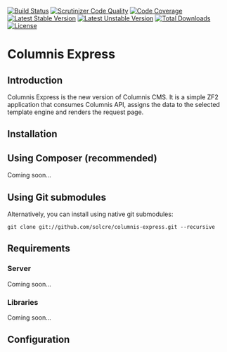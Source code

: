 [![Build Status](https://api.travis-ci.org/solcre/columnis-express.svg?branch=master)](https://travis-ci.org/solcre/columnis-express)
[![Scrutinizer Code Quality](https://scrutinizer-ci.com/g/solcre/columnis-express/badges/quality-score.png?b=master)](https://scrutinizer-ci.com/g/solcre/columnis-express/?branch=master)
[![Code Coverage](https://scrutinizer-ci.com/g/solcre/columnis-express/badges/coverage.png?b=master)](https://scrutinizer-ci.com/g/solcre/columnis-express/?branch=master)
[![Latest Stable Version](https://poser.pugx.org/solcre/columnis-express/version.svg)](https://packagist.org/packages/solcre/columnis-express)
[![Latest Unstable Version](https://poser.pugx.org/solcre/columnis-express/v/unstable.svg)](//packagist.org/packages/solcre/columnis-express)
[![Total Downloads](https://poser.pugx.org/solcre/columnis-express/downloads.svg)](https://packagist.org/packages/solcre/columnis-express)
[![License](https://poser.pugx.org/solcre/columnis-express/license.svg)](https://packagist.org/packages/solcre/columnis-express)

Columnis Express
=======================

Introduction
------------
Columnis Express is the new version of Columnis CMS. It is a simple ZF2 application that consumes Columnis API, assigns the data to the selected template engine and renders the request page.

Installation
------------

Using Composer (recommended)
----------------------------
Coming soon...

Using Git submodules
--------------------
Alternatively, you can install using native git submodules:

    git clone git://github.com/solcre/columnis-express.git --recursive

Requirements
----------------

### Server

Coming soon...

### Libraries

Coming soon...

Configuration
----------------